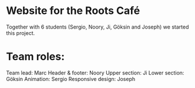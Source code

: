 # Website for the Roots Café
Together with 6 students (Sergio, Noory, Ji, Göksin and Joseph) we started this project.

# Team roles:
Team lead: Marc
Header & footer: Noory
Upper section: Ji
Lower section: Göksin
Animation: Sergio
Responsive design: Joseph